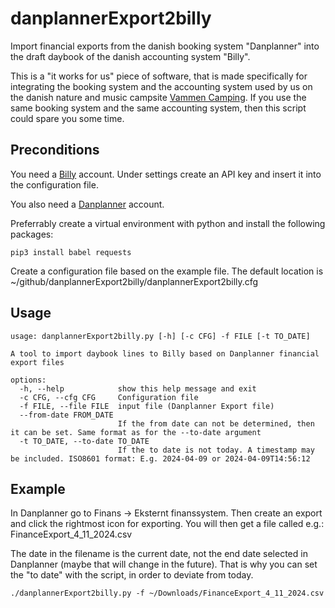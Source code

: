 # danplannerExport2billy
Import financial exports from the danish booking system "Danplanner" into the draft daybook of the danish accounting system "Billy".

This is a "it works for us" piece of software, that is made specifically for integrating the booking system and the accounting system used by us on the danish nature and music campsite [Vammen Camping](https://vammencamping.dk). If you use the same booking system and the same accounting system, then this script could spare you some time.

## Preconditions
You need a [Billy](https://billy.dk) account. Under settings create an API key and insert it into the configuration file.

You also need a [Danplanner](https://danline.dk) account.

Preferrably create a virtual environment with python and install the following packages:

`pip3 install babel requests`

Create a configuration file based on the example file. The default location is ~/github/danplannerExport2billy/danplannerExport2billy.cfg

## Usage
```$ ./danplannerExport2billy.py -h
usage: danplannerExport2billy.py [-h] [-c CFG] -f FILE [-t TO_DATE]

A tool to import daybook lines to Billy based on Danplanner financial export files

options:
  -h, --help            show this help message and exit
  -c CFG, --cfg CFG     Configuration file
  -f FILE, --file FILE  input file (Danplanner Export file)
  --from-date FROM_DATE
                        If the from date can not be determined, then it can be set. Same format as for the --to-date argument
  -t TO_DATE, --to-date TO_DATE
                        If the to date is not today. A timestamp may be included. ISO8601 format: E.g. 2024-04-09 or 2024-04-09T14:56:12
```
## Example
In Danplanner go to Finans -> Eksternt finanssystem. Then create an export and click the rightmost icon for exporting. You will then get a file called e.g.:
FinanceExport_4_11_2024.csv

The date in the filename is the current date, not the end date selected in Danplanner (maybe that will change in the future). That is why you can set the "to date" with the script, in order to deviate from today.

`./danplannerExport2billy.py -f ~/Downloads/FinanceExport_4_11_2024.csv`
